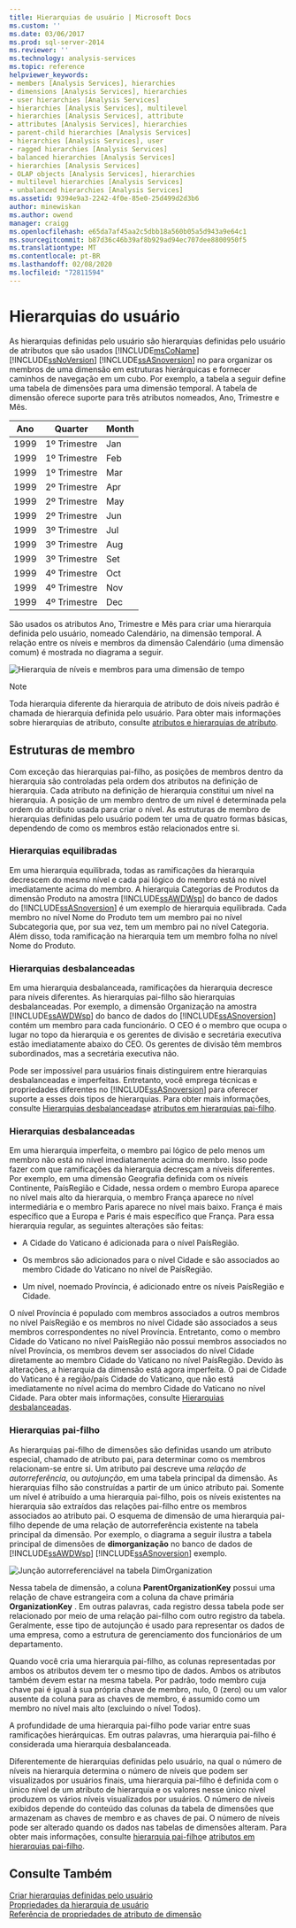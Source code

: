 ```yaml
---
title: Hierarquias de usuário | Microsoft Docs
ms.custom: ''
ms.date: 03/06/2017
ms.prod: sql-server-2014
ms.reviewer: ''
ms.technology: analysis-services
ms.topic: reference
helpviewer_keywords:
- members [Analysis Services], hierarchies
- dimensions [Analysis Services], hierarchies
- user hierarchies [Analysis Services]
- hierarchies [Analysis Services], multilevel
- hierarchies [Analysis Services], attribute
- attributes [Analysis Services], hierarchies
- parent-child hierarchies [Analysis Services]
- hierarchies [Analysis Services], user
- ragged hierarchies [Analysis Services]
- balanced hierarchies [Analysis Services]
- hierarchies [Analysis Services]
- OLAP objects [Analysis Services], hierarchies
- multilevel hierarchies [Analysis Services]
- unbalanced hierarchies [Analysis Services]
ms.assetid: 9394e9a3-2242-4f0e-85e0-25d499d2d3b6
author: minewiskan
ms.author: owend
manager: craigg
ms.openlocfilehash: e65da7af45aa2c5dbb18a560b05a5d943a9e64c1
ms.sourcegitcommit: b87d36c46b39af8b929ad94ec707dee8800950f5
ms.translationtype: MT
ms.contentlocale: pt-BR
ms.lasthandoff: 02/08/2020
ms.locfileid: "72811594"
---
```

# <a name="user-hierarchies"></a>Hierarquias do usuário
  As hierarquias definidas pelo usuário são hierarquias definidas pelo usuário de atributos que são usados [!INCLUDE[msCoName](../../includes/msconame-md.md)] [!INCLUDE[ssNoVersion](../../includes/ssnoversion-md.md)] [!INCLUDE[ssASnoversion](../../includes/ssasnoversion-md.md)] no para organizar os membros de uma dimensão em estruturas hierárquicas e fornecer caminhos de navegação em um cubo. Por exemplo, a tabela a seguir define uma tabela de dimensões para uma dimensão temporal. A tabela de dimensão oferece suporte para três atributos nomeados, Ano, Trimestre e Mês.  
  
|Ano|Quarter|Month|  
|----------|-------------|-----------|  
|1999|1º Trimestre|Jan|  
|1999|1º Trimestre|Feb|  
|1999|1º Trimestre|Mar|  
|1999|2º Trimestre|Apr|  
|1999|2º Trimestre|May|  
|1999|2º Trimestre|Jun|  
|1999|3º Trimestre|Jul|  
|1999|3º Trimestre|Aug|  
|1999|3º Trimestre|Set|  
|1999|4º Trimestre|Oct|  
|1999|4º Trimestre|Nov|  
|1999|4º Trimestre|Dec|  
  
 São usados os atributos Ano, Trimestre e Mês para criar uma hierarquia definida pelo usuário, nomeado Calendário, na dimensão temporal. A relação entre os níveis e membros da dimensão Calendário (uma dimensão comum) é mostrada no diagrama a seguir.  
  
 ![Hierarquia de níveis e membros para uma dimensão de tempo](../dev-guide/media/as-levelconcepts.gif "Hierarquia de níveis e membros para uma dimensão de tempo")  
  
> [!NOTE]  
>  Toda hierarquia diferente da hierarquia de atributo de dois níveis padrão é chamada de hierarquia definida pelo usuário. Para obter mais informações sobre hierarquias de atributo, consulte [atributos e hierarquias de atributo](../multidimensional-models-olap-logical-dimension-objects/attributes-and-attribute-hierarchies.md).  
  
## <a name="member-structures"></a>Estruturas de membro  
 Com exceção das hierarquias pai-filho, as posições de membros dentro da hierarquia são controladas pela ordem dos atributos na definição de hierarquia. Cada atributo na definição de hierarquia constitui um nível na hierarquia. A posição de um membro dentro de um nível é determinada pela ordem do atributo usada para criar o nível. As estruturas de membro de hierarquias definidas pelo usuário podem ter uma de quatro formas básicas, dependendo de como os membros estão relacionados entre si.  
  
### <a name="balanced-hierarchies"></a>Hierarquias equilibradas  
 Em uma hierarquia equilibrada, todas as ramificações da hierarquia decrescem do mesmo nível e cada pai lógico do membro está no nível imediatamente acima do membro. A hierarquia Categorias de Produtos da dimensão Produto na amostra [!INCLUDE[ssAWDWsp](../../includes/ssawdwsp-md.md)] do banco de dados do [!INCLUDE[ssASnoversion](../../includes/ssasnoversion-md.md)] é um exemplo de hierarquia equilibrada. Cada membro no nível Nome do Produto tem um membro pai no nível Subcategoria que, por sua vez, tem um membro pai no nível Categoria. Além disso, toda ramificação na hierarquia tem um membro folha no nível Nome do Produto.  
  
### <a name="unbalanced-hierarchies"></a>Hierarquias desbalanceadas  
 Em uma hierarquia desbalanceada, ramificações da hierarquia decresce para níveis diferentes. As hierarquias pai-filho são hierarquias desbalanceadas. Por exemplo, a dimensão Organização na amostra [!INCLUDE[ssAWDWsp](../../includes/ssawdwsp-md.md)] do banco de dados do [!INCLUDE[ssASnoversion](../../includes/ssasnoversion-md.md)] contém um membro para cada funcionário. O CEO é o membro que ocupa o lugar no topo da hierarquia e os gerentes de divisão e secretária executiva estão imediatamente abaixo do CEO. Os gerentes de divisão têm membros subordinados, mas a secretária executiva não.  
  
 Pode ser impossível para usuários finais distinguirem entre hierarquias desbalanceadas e imperfeitas. Entretanto, você emprega técnicas e propriedades diferentes no [!INCLUDE[ssASnoversion](../../includes/ssasnoversion-md.md)] para oferecer suporte a esses dois tipos de hierarquias. Para obter mais informações, consulte [Hierarquias desbalanceadas](../multidimensional-models/user-defined-hierarchies-ragged-hierarchies.md)e [atributos em hierarquias pai-filho](../multidimensional-models/parent-child-dimension-attributes.md).  
  
### <a name="ragged-hierarchies"></a>Hierarquias desbalanceadas  
 Em uma hierarquia imperfeita, o membro pai lógico de pelo menos um membro não está no nível imediatamente acima do membro. Isso pode fazer com que ramificações da hierarquia decresçam a níveis diferentes. Por exemplo, em uma dimensão Geografia definida com os níveis Continente, PaísRegião e Cidade, nessa ordem o membro Europa aparece no nível mais alto da hierarquia, o membro França aparece no nível intermediária e o membro Paris aparece no nível mais baixo. França é mais específico que a Europa e Paris é mais específico que França. Para essa hierarquia regular, as seguintes alterações são feitas:  
  
-   A Cidade do Vaticano é adicionada para o nível PaísRegião.  
  
-   Os membros são adicionados para o nível Cidade e são associados ao membro Cidade do Vaticano no nível de PaísRegião.  
  
-   Um nível, noemado Província, é adicionado entre os níveis PaísRegião e Cidade.  
  
 O nível Província é populado com membros associados a outros membros no nível PaísRegião e os membros no nível Cidade são associados a seus membros correspondentes no nível Província. Entretanto, como o membro Cidade do Vaticano no nível PaísRegião não possui membros associados no nível Província, os membros devem ser associados do nível Cidade diretamente ao membro Cidade do Vaticano no nível PaísRegião. Devido às alterações, a hierarquia da dimensão está agora imperfeita. O pai de Cidade do Vaticano é a região/país Cidade do Vaticano, que não está imediatamente no nível acima do membro Cidade do Vaticano no nível Cidade. Para obter mais informações, consulte [Hierarquias desbalanceadas](../multidimensional-models/user-defined-hierarchies-ragged-hierarchies.md).  
  
### <a name="parent-child-hierarchies"></a>Hierarquias pai-filho  
 As hierarquias pai-filho de dimensões são definidas usando um atributo especial, chamado de atributo pai, para determinar como os membros relacionam-se entre si. Um atributo pai descreve uma *relação de autorreferência*, ou *autojunção*, em uma tabela principal da dimensão. As hierarquias filho são construídas a partir de um único atributo pai. Somente um nível é atribuído a uma hierarquia pai-filho, pois os níveis existentes na hierarquia são extraídos das relações pai-filho entre os membros associados ao atributo pai. O esquema de dimensão de uma hierarquia pai-filho depende de uma relação de autorreferência existente na tabela principal da dimensão. Por exemplo, o diagrama a seguir ilustra a tabela principal de dimensões de **dimorganização** no banco de dados de [!INCLUDE[ssAWDWsp](../../includes/ssawdwsp-md.md)] [!INCLUDE[ssASnoversion](../../includes/ssasnoversion-md.md)] exemplo.  
  
 ![Junção autorreferenciável na tabela DimOrganization](../dev-guide/media/dimorganization.gif "Junção autorreferenciável na tabela DimOrganization")  
  
 Nessa tabela de dimensão, a coluna **ParentOrganizationKey** possui uma relação de chave estrangeira com a coluna da chave primária **OrganizationKey** . Em outras palavras, cada registro dessa tabela pode ser relacionado por meio de uma relação pai-filho com outro registro da tabela. Geralmente, esse tipo de autojunção é usado para representar os dados de uma empresa, como a estrutura de gerenciamento dos funcionários de um departamento.  
  
 Quando você cria uma hierarquia pai-filho, as colunas representadas por ambos os atributos devem ter o mesmo tipo de dados. Ambos os atributos também devem estar na mesma tabela. Por padrão, todo membro cuja chave pai é igual à sua própria chave de membro, nulo, 0 (zero) ou um valor ausente da coluna para as chaves de membro, é assumido como um membro no nível mais alto (excluindo o nível Todos).  
  
 A profundidade de uma hierarquia pai-filho pode variar entre suas ramificações hierárquicas. Em outras palavras, uma hierarquia pai-filho é considerada uma hierarquia desbalanceada.  
  
 Diferentemente de hierarquias definidas pelo usuário, na qual o número de níveis na hierarquia determina o número de níveis que podem ser visualizados por usuários finais, uma hierarquia pai-filho é definida com o único nível de um atributo de hierarquia e os valores nesse único nível produzem os vários níveis visualizados por usuários. O número de níveis exibidos depende do conteúdo das colunas da tabela de dimensões que armazenam as chaves de membro e as chaves de pai. O número de níveis pode ser alterado quando os dados nas tabelas de dimensões alteram. Para obter mais informações, consulte [hierarquia pai-filho](../multidimensional-models/parent-child-dimension.md)e [atributos em hierarquias pai-filho](../multidimensional-models/parent-child-dimension-attributes.md).  
  
## <a name="see-also"></a>Consulte Também  
 [Criar hierarquias definidas pelo usuário](../multidimensional-models/user-defined-hierarchies-create.md)   
 [Propriedades da hierarquia de usuário](../multidimensional-models-olap-logical-dimension-objects/user-hierarchies-properties.md)   
 [Referência de propriedades de atributo de dimensão](../multidimensional-models/dimension-attribute-properties-reference.md)  
  
  
